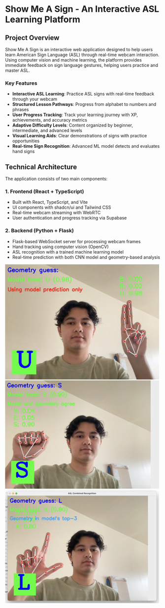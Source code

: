 # Show Me A Sign - An Interactive ASL Learning Platform

## Project Overview

Show Me A Sign is an interactive web application designed to help users learn American Sign Language (ASL) through real-time webcam interaction. Using computer vision and machine learning, the platform provides immediate feedback on sign language gestures, helping users practice and master ASL.

### Key Features

- **Interactive ASL Learning**: Practice ASL signs with real-time feedback through your webcam
- **Structured Lesson Pathways**: Progress from alphabet to numbers and phrases
- **User Progress Tracking**: Track your learning journey with XP, achievements, and accuracy metrics
- **Adaptive Difficulty Levels**: Content organized by beginner, intermediate, and advanced levels
- **Visual Learning Aids**: Clear demonstrations of signs with practice opportunities
- **Real-time Sign Recognition**: Advanced ML model detects and evaluates hand signs

## Technical Architecture

The application consists of two main components:

### 1. Frontend (React + TypeScript)
- Built with React, TypeScript, and Vite
- UI components with shadcn/ui and Tailwind CSS
- Real-time webcam streaming with WebRTC
- User authentication and progress tracking via Supabase

  

### 2. Backend (Python + Flask)
- Flask-based WebSocket server for processing webcam frames
- Hand tracking using computer vision (OpenCV)
- ASL recognition with a trained machine learning model
- Real-time prediction with both CNN model and geometry-based analysis

<img src="Backend1.png" alt="Model with high confidence" width="500"/>
<img src="Backend2.png" alt="Model and geometry agree" width="500"/>
<img src="Backend3.png" alt="Model medium confidence and geometry mixed" width="500"/>

